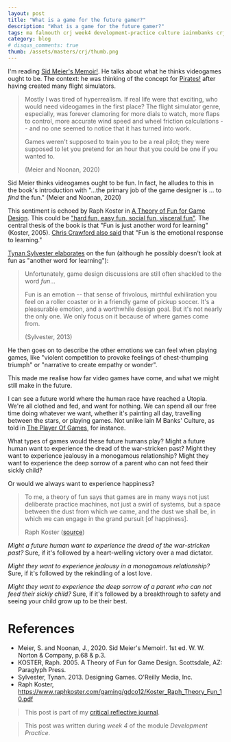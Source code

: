 ```yaml
---
layout: post
title: "What is a game for the future gamer?"
description: "What is a game for the future gamer?"
tags: ma falmouth crj week4 development-practice culture iainmbanks crj-affective crj-procedural
category: blog
# disqus_comments: true
thumb: /assets/masters/crj/thumb.png
---
```


I'm reading [Sid Meier's Memoir!](https://civilization.com/en-GB/news/entries/sid-meier-s-memoir-a-life-in-computer-games-is-now-available/). He talks about what he thinks videogames ought to be. The context: he was thinking of the concept for [Pirates!](https://2k.com/en-US/game/sid-meiers-pirates/) after having created many flight simulators.

> Mostly I was tired of hyperrealism. If real life were that exciting, who would need videogames in the first place? The flight simulator genre, especially, was forever clamoring for more dials to watch, more flaps to control, more accurate wind speed and wheel friction calculations -- <span class="highlight">and no one seemed to notice that it has turned into work.</span>
>
> Games weren't supposed to train you to be a real pilot; they were supposed to let you pretend for an hour that you could be one if you wanted to.
>
> (Meier and Noonan, 2020)

Sid Meier thinks videogames ought to be fun. In fact, he alludes to this in the book's introduction with "...the primary job of the game designer is ... to *find* the fun." (Meier and Noonan, 2020)

This sentiment is echoed by Raph Koster in [A Theory of Fun for Game Design](https://www.oreilly.com/library/view/theory-of-fun/9781449363208/). This could be ["hard fun, easy fun, social fun, visceral fun"](https://www.raphkoster.com/2013/04/16/playing-with-game/). The central thesis of the book is that "Fun is just another word for learning" (Koster, 2005). [Chris Crawford also said](https://www.raphkoster.com/gaming/gdco12/Koster_Raph_Theory_Fun_10.pdf) that "Fun is the emotional response to learning."


[Tynan Sylvester elaborates](https://tynansylvester.com/book/) on the fun (although he possibly doesn't look at fun as "another word for learning"):

> Unfortunately, game design discussions are still often shackled to the word *fun*...
>
> Fun is an emotion -- that sense of frivolous, mirthful exhiliration you feel on a roller coaster or in a friendly game of pickup soccer. It's a pleasurable emotion, and a worthwhile design goal. But it's not nearly the only one. We only focus on it because of where games come from.
>
> (Sylvester, 2013)

He then goes on to describe the other emotions we can feel when playing games, like "violent competition to provoke feelings of chest-thumping triumph" or "narrative to create empathy or wonder".

This made me realise how far video games have come, and what we might still make in the future.

I can see a future world where the human race have reached a Utopia. We're all clothed and fed, and want for nothing. We can spend all our free time doing whatever we want, whether it's painting all day, travelling between the stars, or playing games. Not unlike Iain M Banks' Culture, as told in [The Player Of Games](https://www.hachette.co.uk/titles/iain-m-banks-3/the-player-of-games/9780748110063/), for instance.

What types of games would these future humans play? Might a future human want to experience the dread of the war-stricken past? Might they want to experience jealousy in a monogamous relationship? Might they want to experience the deep sorrow of a parent who can not feed their sickly child?

Or would we always want to experience happiness?

> To me, a theory of fun says that games are in many ways not just deliberate practice machines, not just a swirl of systems, but a space between the dust from which we came, and the dust we shall be, in which we can engage in the grand pursuit [of happiness].
>
> Raph Koster ([source](https://www.raphkoster.com/gaming/gdco12/Koster_Raph_Theory_Fun_10.pdf))

*Might a future human want to experience the dread of the war-stricken past?* <span class="highlight">Sure, if it's followed by a heart-welling victory over a mad dictator.</span>

*Might they want to experience jealousy in a monogamous relationship?* <span class="highlight">Sure, if it's followed by the rekindling of a lost love.</span>

*Might they want to experience the deep sorrow of a parent who can not feed their sickly child?* <span class="highlight">Sure, if it's followed by a breakthrough to safety and seeing your child grow up to be their best.</span>






# References
- Meier, S. and Noonan, J., 2020. Sid Meier's Memoir!. 1st ed. W. W. Norton & Company, p.68 & p.3.
- KOSTER, Raph. 2005. A Theory of Fun for Game Design. Scottsdale, AZ: Paraglyph Press.
- Sylvester, Tynan. 2013. Designing Games. O'Reilly Media, Inc.
- Raph Koster, https://www.raphkoster.com/gaming/gdco12/Koster_Raph_Theory_Fun_10.pdf





> This post is part of my [critical reflective journal](/tags#crj).

> This post was written during _week 4_ of the module _Development Practice_.
